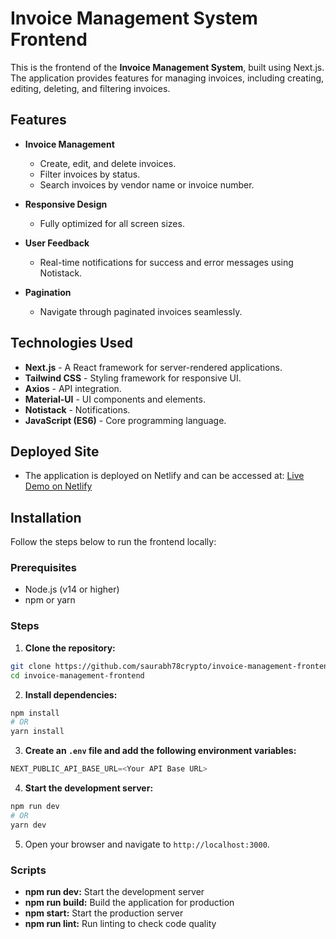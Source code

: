 # Invoice Management System Frontend

This is the frontend of the **Invoice Management System**, built using Next.js. The application provides features for managing invoices, including creating, editing, deleting, and filtering invoices.

## Features

- **Invoice Management**
    - Create, edit, and delete invoices.
    - Filter invoices by status.
    - Search invoices by vendor name or invoice number.

- **Responsive Design**
    - Fully optimized for all screen sizes.

- **User Feedback**
    - Real-time notifications for success and error messages using Notistack.

- **Pagination**
    - Navigate through paginated invoices seamlessly.


## Technologies Used

- **Next.js** - A React framework for server-rendered applications.
- **Tailwind CSS** - Styling framework for responsive UI.
- **Axios** - API integration.
- **Material-UI** - UI components and elements.
- **Notistack** - Notifications.
- **JavaScript (ES6)** - Core programming language.


## Deployed Site
- The application is deployed on Netlify and can be accessed at:
 [Live Demo on Netlify](https://invoice-management-app-main.netlify.app/)

## Installation

Follow the steps below to run the frontend locally:

### Prerequisites

- Node.js (v14 or higher)
- npm or yarn

### Steps

1. **Clone the repository:**
```bash
git clone https://github.com/saurabh78crypto/invoice-management-frontend.git
cd invoice-management-frontend
```

2. **Install dependencies:**
```bash
npm install
# OR
yarn install
```

3. **Create an `.env` file and add the following environment variables:**
```js
NEXT_PUBLIC_API_BASE_URL=<Your API Base URL>
```

4. **Start the development server:**
```bash
npm run dev
# OR
yarn dev
```

5. Open your browser and navigate to `http://localhost:3000`.


### Scripts

- **npm run dev:** Start the development server
- **npm run build:** Build the application for production
- **npm start:** Start the production server
- **npm run lint:** Run linting to check code quality